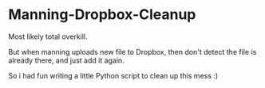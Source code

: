 # Manning-Dropbox-Cleanup

Most likely total overkill.

But when manning uploads new file to Dropbox, then don't detect the file is already there, and just add it again.

So i had fun writing a little Python script to clean up this mess :)
